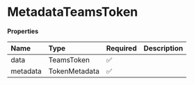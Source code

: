 # MetadataTeamsToken

**Properties**

| Name     | Type          | Required | Description |
| :------- | :------------ | :------- | :---------- |
| data     | TeamsToken    | ✅       |             |
| metadata | TokenMetadata | ✅       |             |
